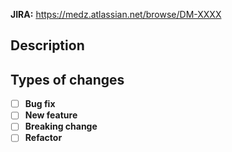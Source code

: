 **JIRA:** https://medz.atlassian.net/browse/DM-XXXX 

## Description

## Types of changes

- [ ] **Bug fix**
- [ ] **New feature** 
- [ ] **Breaking change** 
- [ ] **Refactor**